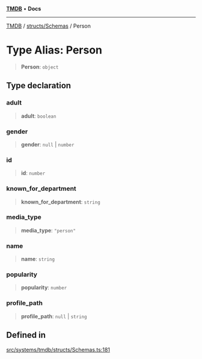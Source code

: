 [**TMDB**](../../../README.md) • **Docs**

***

[TMDB](../../../README.md) / [structs/Schemas](../README.md) / Person

# Type Alias: Person

> **Person**: `object`

## Type declaration

### adult

> **adult**: `boolean`

### gender

> **gender**: `null` \| `number`

### id

> **id**: `number`

### known\_for\_department

> **known\_for\_department**: `string`

### media\_type

> **media\_type**: `"person"`

### name

> **name**: `string`

### popularity

> **popularity**: `number`

### profile\_path

> **profile\_path**: `null` \| `string`

## Defined in

[src/systems/tmdb/structs/Schemas.ts:181](https://github.com/Norviah/media-hub/blob/65ee01fce9c30692d28d2f4e608ea7f18b4d7381/src/systems/tmdb/structs/Schemas.ts#L181)
